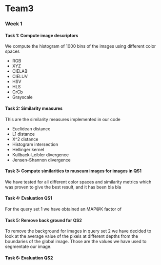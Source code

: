 # Team3

### Week 1

#### Task 1: Compute image descriptors

We compute the histogram of 1000 bins of the images using different color spaces

* RGB
* XYZ
* CIELAB
* CIELUV
* HSV
* HLS
* CrCb
* Grayscale

#### Task 2: Similarity measures

This are the similarity measures implemented in our code

* Euclidean distance
* L1 distance
* X^2 distance
* Histogram intersection
* Hellinger kernel
* Kullback-Leibler divergence
* Jensen-Shannon divergence


#### Task 3: Compute similarities to museum images for images in QS1

We have tested for all different color spaces and similarity metrics which was proven to give the best result, and it has been bla bla 

#### Task 4: Evaluation QS1

For the query set 1 we have obtained an MAP@K factor of

#### Task 5: Remove back ground for QS2

To remove the background for images in query set 2 we have decided to look at the average value of the pixels at different depths from the boundaries of the global image. Those are the values we have used to segmentate our image. 

#### Task 6: Evaluation QS2

